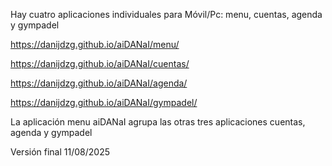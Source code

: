 Hay cuatro aplicaciones individuales para Móvil/Pc: menu, cuentas, agenda y gympadel 

https://danijdzg.github.io/aiDANaI/menu/

https://danijdzg.github.io/aiDANaI/cuentas/

https://danijdzg.github.io/aiDANaI/agenda/

https://danijdzg.github.io/aiDANaI/gympadel/

La aplicación menu aiDANaI agrupa las otras tres aplicaciones cuentas, agenda y gympadel 

Versión final 11/08/2025
